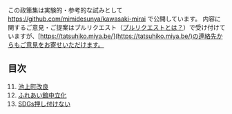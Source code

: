 この政策集は実験的・参考的な試みとして https://github.com/mimidesunya/kawasaki-mirai で公開しています。
内容に関するご意見・ご提案はプルリクエスト（[プルリクエストとは？](https://backlog.com/ja/git-tutorial/pull-request/01/)）で受け付けていますが、[https://tatsuhiko.miya.be/](https://tatsuhiko.miya.be/)の連絡先からもご意見をお寄せいただけます。

## 目次
11. [池上町改良](11_池上町改良.md)
12. [ふれあい館中立化](12_ふれあい館中立化.md)
13. [SDGs押し付けない](13_SDGs押し付けない.md)
